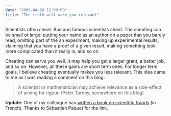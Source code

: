 ```yaml
---
date: "2008-04-28 12:00:00"
title: "The truth will make you relevant"
---
```




Scientists often cheat. Bad and famous scientists cheat. The cheating can be small or large: putting your name as an author on a paper that you barely read, omitting part of the an experiment, making up experimental results, claiming that you have a proof of a given result, making something look more complicated than it really is, and so on.

Cheating can serve you well. It may help you get a larger grant, a better job, and so on. However, all these gains are short term ones. For longer term goals, I believe cheating eventually makes you less relevant.
This idea came to me as I was reading a comment on this blog:

> A scientist or mathematician may achieve relevance as a side-effect of aiming for rigour. (Peter Turney, somewhere on this blog)


__Update__: One of my colleague has [written a book on scientific frauds](http://www.uqam.ca/entrevues/2007/e2007-158.htm) (in French). Thanks to Sébastien Paquet for the link.

